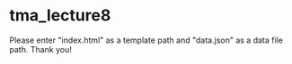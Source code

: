 # tma_lecture8
Please enter "index.html" as a template path and "data.json" as a data file path. Thank you!